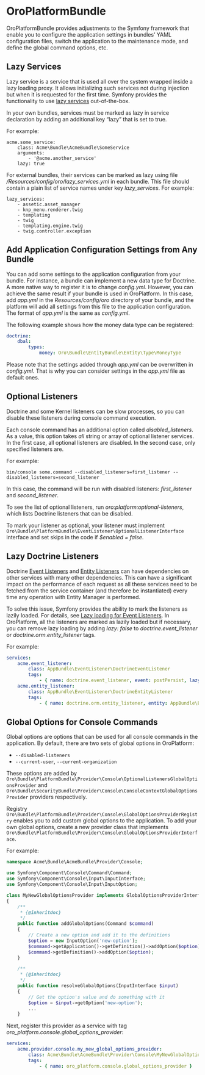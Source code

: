 <a id="bundle-docs-platform-platform-bundle"></a>

# OroPlatformBundle

OroPlatformBundle provides adjustments to the Symfony framework that enable you to configure the application settings in bundles’ YAML configuration files, switch the application to the maintenance mode, and define the global command options, etc.

## Lazy Services

Lazy service is a service that is used all over the system wrapped inside a lazy loading proxy. It allows initializing such services not during injection but when it is requested for the first time. Symfony provides the functionality to use <a href="https://symfony.com/doc/4.4/service_container/lazy_services.html" target="_blank">lazy services</a> out-of-the-box.

In your own bundles, services must be marked as lazy in service declaration by adding an additional key “lazy” that is set to true.

For example:

```none
acme.some_service:
    class: Acme\Bundle\AcmeBundle\SomeService
    arguments:
        - '@acme.another_service'
    lazy: true
```

For external bundles, their services can be marked as lazy using file  */Resources/config/oro/lazy_services.yml* in each
bundle. This file should contain a plain list of service names under key *lazy_services*. For example:

```none
lazy_services:
    - assetic.asset_manager
    - knp_menu.renderer.twig
    - templating
    - twig
    - templating.engine.twig
    - twig.controller.exception
```

<a id="bundle-docs-platform-platform-bundle-add-config-settings"></a>

## Add Application Configuration Settings from Any Bundle

You can add some settings to the application configuration from your bundle. For instance, a bundle can implement a new data type for Doctrine. A more native way to register it is to change *config.yml*. However, you can achieve the same result if your bundle is used in OroPlatform. In this case, add *app.yml* in the *Resources/config/oro* directory of your bundle, and the platform will add all settings from this file to the application configuration. The format of *app.yml* is the same as *config.yml*.

The following example shows how the money data type can be registered:

```yaml
doctrine:
    dbal:
        types:
            money: Oro\Bundle\EntityBundle\Entity\Type\MoneyType
```

Please note that the settings added through *app.yml* can be overwritten in *config.yml*. That is why you can consider settings in the *app.yml* file as default ones.

## Optional Listeners

Doctrine and some Kernel listeners can be slow processes, so you can disable these listeners during console command execution.

Each console command has an additional option called *disabled_listeners*. As a value, this option takes *all* string or array of optional listener services. In the first case, all optional listeners are disabled. In the second case, only specified listeners are.

For example:

```none
bin/console some.command --disabled_listeners=first_listener --disabled_listeners=second_listener
```

In this case, the command will be run with disabled listeners: *first_listener* and *second_listener*.

To see the list of optional listeners, run *oro:platform:optional-listeners*, which lists Doctrine listeners that can be disabled.

To mark your listener as optional, your listener must implement `Oro\Bundle\PlatformBundle\EventListener\OptionalListenerInterface` interface and set skips in the code if  *$enabled = false*.

## Lazy Doctrine Listeners

Doctrine <a href="https://symfony.com/doc/current/doctrine/events.html" target="_blank">Event Listeners</a> and <a href="https://symfony.com/bundles/DoctrineBundle/current/entity-listeners.html" target="_blank">Entity Listeners</a> can have dependencies on other services with many other dependencies. This can have a significant impact on the
performance of each request as all these services need to be fetched from the service container (and therefore be instantiated) every time any operation with Entity Manager is performed.

To solve this issue, Symfony provides the ability to mark the listeners as lazily loaded. For details, see <a href="https://symfony.com/doc/current/doctrine/events.html#lazy-loading-for-event-listeners" target="_blank">Lazy loading for Event Listeners</a>. In OroPlatform, all the listeners are marked as lazily loaded but if necessary, you can remove lazy loading by adding *lazy: false* to *doctrine.event_listener* or *doctrine.orm.entity_listener* tags.

For example:

```yaml
services:
    acme.event_listener:
        class: AppBundle\EventListener\DoctrineEventListener
        tags:
            - { name: doctrine.event_listener, event: postPersist, lazy: false }
    acme.entity_listener:
        class: AppBundle\EventListener\DoctrineEntityListener
        tags:
            - { name: doctrine.orm.entity_listener, entity: AppBundle\Entity\MyEntity, event: postPersist, lazy: false }
```

## Global Options for Console Commands

Global options are options that can be used for all console commands in the application.
By default, there are two sets of global options in OroPlatform:

* `--disabled-listeners`
* `--current-user`, `--current-organization`

These options are added by `Oro\Bundle\PlatformBundle\Provider\Console\OptionalListenersGlobalOptionsProvider` and `Oro\Bundle\SecurityBundle\Provider\Console\ConsoleContextGlobalOptionsProvider` providers respectively.

Registry `Oro\Bundle\PlatformBundle\Provider\Console\GlobalOptionsProviderRegistry` enables you to add custom global options to the application.
To add your own global options, create a new provider class that implements `Oro\Bundle\PlatformBundle\Provider\Console\GlobalOptionsProviderInterface`.

For example:

```php
namespace Acme\Bundle\AcmeBundle\Provider\Console;

use Symfony\Component\Console\Command\Command;
use Symfony\Component\Console\Input\InputInterface;
use Symfony\Component\Console\Input\InputOption;

class MyNewGlobalOptionsProvider implements GlobalOptionsProviderInterface
{
    /**
     * {@inheritdoc}
     */
    public function addGlobalOptions(Command $command)
    {
        // Create a new option and add it to the definitions
        $option = new InputOption('new-option');
        $command->getApplication()->getDefinition()->addOption($option);
        $command->getDefinition()->addOption($option);
    }

    /**
     * {@inheritdoc}
     */
    public function resolveGlobalOptions(InputInterface $input)
    {
        // Get the option's value and do something with it
        $option = $input->getOption('new-option');
        ...
    }
```

Next, register this provider as a service with tag *oro_platform.console.global_options_provider*:

```yaml
services:
    acme.provider.console.my_new_global_options_provider:
        class: Acme\Bundle\AcmeBundle\Provider\Console\MyNewGlobalOptionsProvider
        tags:
            - { name: oro_platform.console.global_options_provider }
```

<!-- Frontend -->
